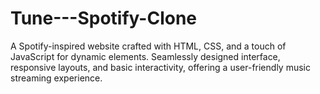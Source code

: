 # Tune---Spotify-Clone

A Spotify-inspired website crafted with HTML, CSS, and a touch of JavaScript for dynamic elements. Seamlessly designed interface, responsive layouts, and basic interactivity, offering a user-friendly music streaming experience.
